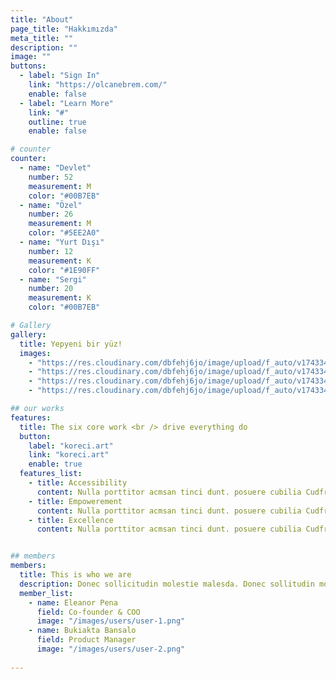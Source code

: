 ```yaml
---
title: "About"
page_title: "Hakkımızda"
meta_title: ""
description: ""
image: ""
buttons:
  - label: "Sign In"
    link: "https://olcanebrem.com/"
    enable: false
  - label: "Learn More"
    link: "#"
    outline: true
    enable: false

# counter
counter:
  - name: "Devlet"
    number: 52
    measurement: M
    color: "#00B7EB"
  - name: "Özel"
    number: 26
    measurement: M
    color: "#5EE2A0"
  - name: "Yurt Dışı"
    number: 12
    measurement: K
    color: "#1E90FF"
  - name: "Sergi"
    number: 20
    measurement: K
    color: "#00B7EB"

# Gallery
gallery:
  title: Yepyeni bir yüz!
  images:
    - "https://res.cloudinary.com/dbfehj6jo/image/upload/f_auto/v1743347561/AF1QipPNGjMkTwH8uk3ITEmKHFYKMHyXHKcii0F5IDxC_s0.jpg"
    - "https://res.cloudinary.com/dbfehj6jo/image/upload/f_auto/v1743347557/466962702_17966064230812745_7183673344313737850_n.jpg"
    - "https://res.cloudinary.com/dbfehj6jo/image/upload/f_auto/v1743347555/image_8.png"
    - "https://res.cloudinary.com/dbfehj6jo/image/upload/f_auto/v1743348091/image_9.png"

## our works
features:
  title: The six core work <br /> drive everything do
  button:
    label: "koreci.art"
    link: "koreci.art"
    enable: true
  features_list:
    - title: Accessibility
      content: Nulla porttitor acmsan tinci dunt. posuere cubilia Cudfrae Donec velit neque, autor sit amet aliuam vel
    - title: Empowerement
      content: Nulla porttitor acmsan tinci dunt. posuere cubilia Cudfrae Donec velit neque, autor sit amet aliuam vel
    - title: Excellence
      content: Nulla porttitor acmsan tinci dunt. posuere cubilia Cudfrae Donec velit neque, autor sit amet aliuam vel


## members
members:
  title: This is who we are
  description: Donec sollicitudin molestie malesda. Donec sollitudin mol estie ultricies ligula sed magna dictum
  member_list:
    - name: Eleanor Pena
      field: Co-founder & COO
      image: "/images/users/user-1.png"
    - name: Bukiakta Bansalo
      field: Product Manager
      image: "/images/users/user-2.png"
   
---
```



